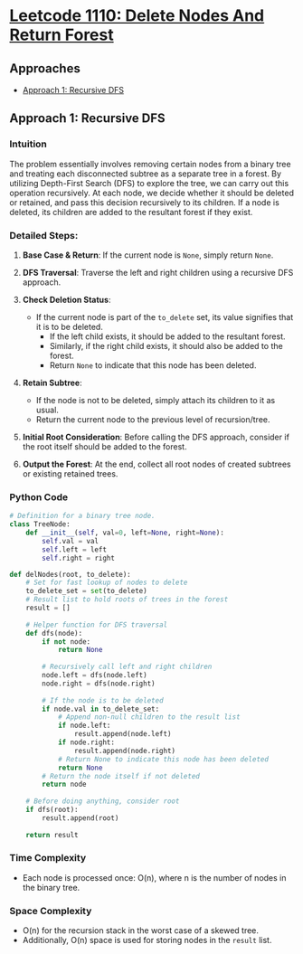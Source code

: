 # [Leetcode 1110: Delete Nodes And Return Forest](https://leetcode.com/problems/delete-nodes-and-return-forest/)

## Approaches
- [Approach 1: Recursive DFS](#approach-1-recursive-dfs)

## Approach 1: Recursive DFS

### Intuition
The problem essentially involves removing certain nodes from a binary tree and treating each disconnected subtree as a separate tree in a forest. By utilizing Depth-First Search (DFS) to explore the tree, we can carry out this operation recursively. At each node, we decide whether it should be deleted or retained, and pass this decision recursively to its children. If a node is deleted, its children are added to the resultant forest if they exist. 

### Detailed Steps:
1. **Base Case & Return**: If the current node is `None`, simply return `None`.

2. **DFS Traversal**: Traverse the left and right children using a recursive DFS approach.

3. **Check Deletion Status**: 
   - If the current node is part of the `to_delete` set, its value signifies that it is to be deleted.
     - If the left child exists, it should be added to the resultant forest.
     - Similarly, if the right child exists, it should also be added to the forest.
     - Return `None` to indicate that this node has been deleted.

4. **Retain Subtree**:
   - If the node is not to be deleted, simply attach its children to it as usual.
   - Return the current node to the previous level of recursion/tree.

5. **Initial Root Consideration**: Before calling the DFS approach, consider if the root itself should be added to the forest.

6. **Output the Forest**: At the end, collect all root nodes of created subtrees or existing retained trees.

### Python Code

```python
# Definition for a binary tree node.
class TreeNode:
    def __init__(self, val=0, left=None, right=None):
        self.val = val
        self.left = left
        self.right = right

def delNodes(root, to_delete):
    # Set for fast lookup of nodes to delete
    to_delete_set = set(to_delete)
    # Result list to hold roots of trees in the forest
    result = []
    
    # Helper function for DFS traversal
    def dfs(node):
        if not node:
            return None
        
        # Recursively call left and right children
        node.left = dfs(node.left)
        node.right = dfs(node.right)
        
        # If the node is to be deleted
        if node.val in to_delete_set:
            # Append non-null children to the result list
            if node.left:
                result.append(node.left)
            if node.right:
                result.append(node.right)
            # Return None to indicate this node has been deleted
            return None
        # Return the node itself if not deleted
        return node
    
    # Before doing anything, consider root
    if dfs(root):
        result.append(root)
    
    return result
```

### Time Complexity
- Each node is processed once: O(n), where n is the number of nodes in the binary tree.

### Space Complexity
- O(n) for the recursion stack in the worst case of a skewed tree.
- Additionally, O(n) space is used for storing nodes in the `result` list.

